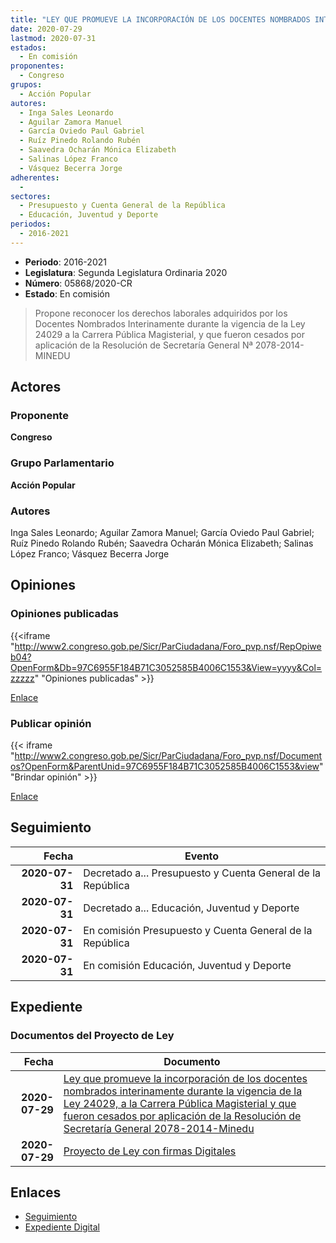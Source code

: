 ```yaml
---
title: "LEY QUE PROMUEVE LA INCORPORACIÓN DE LOS DOCENTES NOMBRADOS INTERINAMENTE DURANTE LA VIGENCIA DE LA LEY 24029, A LA CARRERA PÚIBLICA MAGISTERIAL Y QUE FUERON CESADOS POR APLICACIÓN DE LA RESOLUCIÓN DE SECRETARÍA GENERAL Nª 2078-2014-MINEDU"
date: 2020-07-29
lastmod: 2020-07-31
estados: 
  - En comisión
proponentes: 
  - Congreso
grupos: 
  - Acción Popular
autores: 
  - Inga Sales Leonardo
  - Aguilar Zamora Manuel
  - García Oviedo Paul Gabriel
  - Ruíz Pinedo Rolando Rubén
  - Saavedra Ocharán Mónica Elizabeth
  - Salinas López Franco
  - Vásquez Becerra Jorge
adherentes: 
  - 
sectores: 
  - Presupuesto y Cuenta General de la República
  - Educación, Juventud y Deporte
periodos: 
  - 2016-2021
---
```


- **Periodo**: 2016-2021
- **Legislatura**: Segunda Legislatura Ordinaria 2020
- **Número**: 05868/2020-CR
- **Estado**: En comisión

> Propone reconocer los derechos laborales adquiridos por los Docentes Nombrados Interinamente durante la vigencia de la Ley 24029 a la Carrera Pública Magisterial, y que fueron cesados por aplicación de la Resolución de Secretaría General Nª 2078-2014-MINEDU


## Actores

### Proponente

**Congreso**

### Grupo Parlamentario

**Acción Popular**

### Autores

Inga Sales Leonardo; Aguilar Zamora Manuel; García Oviedo Paul Gabriel; Ruíz Pinedo Rolando Rubén; Saavedra Ocharán Mónica Elizabeth; Salinas López Franco; Vásquez Becerra Jorge


## Opiniones

### Opiniones publicadas

{{<iframe "http://www2.congreso.gob.pe/Sicr/ParCiudadana/Foro_pvp.nsf/RepOpiweb04?OpenForm&Db=97C6955F184B71C3052585B4006C1553&View=yyyy&Col=zzzzz" "Opiniones publicadas" >}}

[Enlace](http://www2.congreso.gob.pe/Sicr/ParCiudadana/Foro_pvp.nsf/RepOpiweb04?OpenForm&Db=97C6955F184B71C3052585B4006C1553&View=yyyy&Col=zzzzz)
### Publicar opinión

{{< iframe "http://www2.congreso.gob.pe/Sicr/ParCiudadana/Foro_pvp.nsf/Documentos?OpenForm&ParentUnid=97C6955F184B71C3052585B4006C1553&view" "Brindar opinión" >}}

[Enlace](http://www2.congreso.gob.pe/Sicr/ParCiudadana/Foro_pvp.nsf/Documentos?OpenForm&ParentUnid=97C6955F184B71C3052585B4006C1553&view)

## Seguimiento

| Fecha | Evento |
|------:|--------|
| **2020-07-31** | Decretado a... Presupuesto y Cuenta General de la República|
| **2020-07-31** | Decretado a... Educación, Juventud y Deporte|
| **2020-07-31** | En comisión Presupuesto y Cuenta General de la República|
| **2020-07-31** | En comisión Educación, Juventud y Deporte|


## Expediente


### Documentos del Proyecto de Ley

| Fecha | Documento |
|------:|--------|
| **2020-07-29** | [Ley que promueve la incorporación de los docentes nombrados interinamente durante la vigencia de la Ley 24029, a la Carrera Pública Magisterial y que fueron cesados por aplicación de la Resolución de Secretaría General 2078-2014-Minedu](http://www.leyes.congreso.gob.pe/Documentos/2016_2021/Proyectos_de_Ley_y_de_Resoluciones_Legislativas/PL05868-20200729.pdf) |
| **2020-07-29** | [Proyecto de Ley con firmas Digitales](http://www.leyes.congreso.gob.pe/Documentos/2016_2021/Proyectos_de_Ley_y_de_Resoluciones_Legislativas/Proyectos_Firmas_digitales/PL05868.pdf) |

## Enlaces 

- [Seguimiento](http://www2.congreso.gob.pe/Sicr/TraDocEstProc/CLProLey2016.nsf/f7fff46988ca05b1052578e100829cc7/57843c8a38a84eba052585b40074af85?OpenDocument)
- [Expediente Digital](http://www2.congreso.gob.pe/Sicr/TraDocEstProc/CLProLey2016.nsf/f7fff46988ca05b1052578e100829cc7/57843c8a38a84eba052585b40074af85?OpenDocument&Click=05257FB7005EB655.eb71d0cf91d8294e05256cdf006b5706/$Body/0.1C6C)
